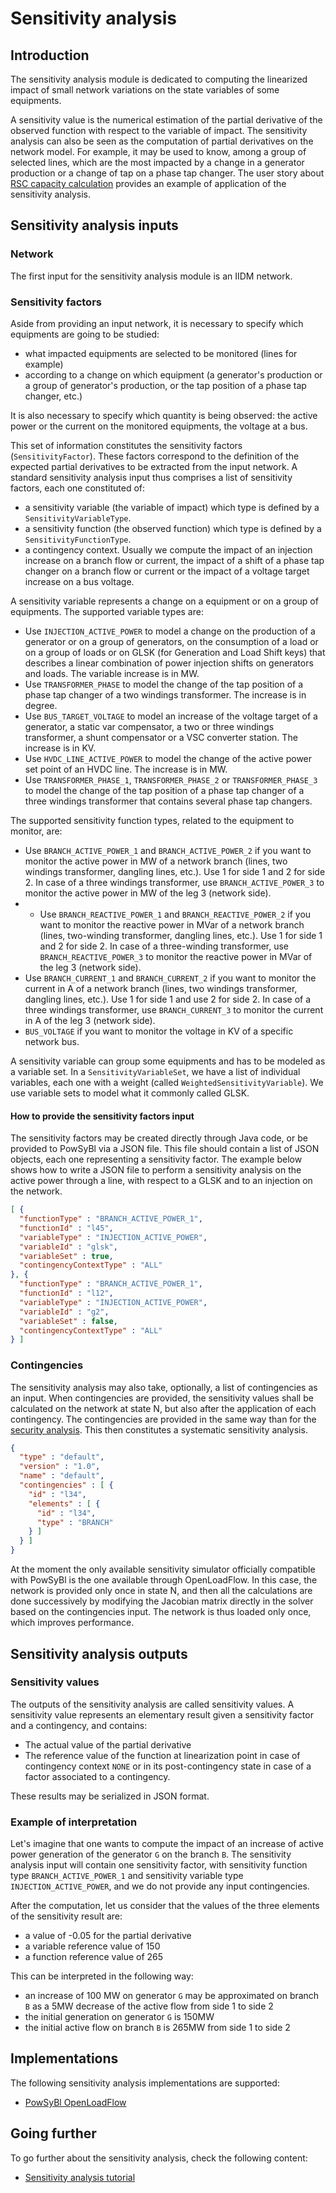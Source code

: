 # Sensitivity analysis

## Introduction

The sensitivity analysis module is dedicated to computing the linearized impact of small network variations on the state variables of some equipments.

A sensitivity value is the numerical estimation of the partial derivative of the observed function with respect to the variable of impact.
The sensitivity analysis can also be seen as the computation of partial derivatives on the network model.
For example, it may be used to know, among a group of selected lines, which are the most impacted by a change in a generator production or a change of tap on a phase tap changer. The user story about [RSC capacity calculation](../../user/user-stories/capacity_calculation_rsc.md) provides an example of application of the sensitivity analysis.

## Sensitivity analysis inputs

### Network
The first input for the sensitivity analysis module is an IIDM network.

### Sensitivity factors
Aside from providing an input network, it is necessary to specify which equipments are going to be studied:
- what impacted equipments are selected to be monitored (lines for example)
- according to a change on which equipment (a generator's production or a group of generator's production, or the tap position of a phase tap changer, etc.)

It is also necessary to specify which quantity is being observed: the active power or the current on the monitored equipments, the voltage at a bus.

This set of information constitutes the sensitivity factors (`SensitivityFactor`). These factors correspond to the definition
of the expected partial derivatives to be extracted from the input network.
A standard sensitivity analysis input thus comprises a list of sensitivity factors, each one constituted of:
- a sensitivity variable (the variable of impact) which type is defined by a `SensitivityVariableType`.
- a sensitivity function (the observed function) which type is defined by a `SensitivityFunctionType`.
- a contingency context.
  Usually we compute the impact of an injection increase on a branch flow or current, the impact of a shift of a phase tap changer on a branch flow or current or the impact of a voltage target increase on a bus voltage.

A sensitivity variable represents a change on a equipment or on a group of equipments. The supported variable types are:
- Use `INJECTION_ACTIVE_POWER` to model a change on the production of a generator or on a group of generators, on the consumption of a load or on a group of loads or on GLSK (for Generation and Load Shift keys) that describes a linear combination of power injection shifts on generators and loads. The variable increase is in MW.
- Use `TRANSFORMER_PHASE` to model the change of the tap position of a phase tap changer of a two windings transformer. The increase is in degree.
- Use `BUS_TARGET_VOLTAGE` to model an increase of the voltage target of a generator, a static var compensator, a two or three windings transformer, a shunt compensator or a VSC converter station. The increase is in KV.
- Use `HVDC_LINE_ACTIVE_POWER` to model the change of the active power set point of an HVDC line. The increase is in MW.
- Use `TRANSFORMER_PHASE_1`, `TRANSFORMER_PHASE_2` or `TRANSFORMER_PHASE_3` to model the change of the tap position of a phase tap changer of a three windings transformer that contains several phase tap changers.

The supported sensitivity function types, related to the equipment to monitor, are:
- Use `BRANCH_ACTIVE_POWER_1` and `BRANCH_ACTIVE_POWER_2` if you want to monitor the active power in MW of a network branch (lines, two windings transformer, dangling lines, etc.). Use 1 for side 1 and 2 for side 2. In case of a three windings transformer, use `BRANCH_ACTIVE_POWER_3` to monitor the active power in MW of the leg 3 (network side).
- - Use `BRANCH_REACTIVE_POWER_1` and `BRANCH_REACTIVE_POWER_2` if you want to monitor the reactive power in MVar of a network branch (lines, two-winding transformer, dangling lines, etc.). Use 1 for side 1 and 2 for side 2. In case of a three-winding transformer, use `BRANCH_REACTIVE_POWER_3` to monitor the reactive power in MVar of the leg 3 (network side).
- Use `BRANCH_CURRENT_1` and `BRANCH_CURRENT_2` if you want to monitor the current in A of a network branch (lines, two windings transformer, dangling lines, etc.). Use 1 for side 1 and use 2 for side 2. In case of a three windings transformer, use `BRANCH_CURRENT_3` to monitor the current in A of the leg 3 (network side).
- `BUS_VOLTAGE` if you want to monitor the voltage in KV of a specific network bus.

A sensitivity variable can group some equipments and has to be modeled as a variable set. In a `SensitivityVariableSet`, we have a list of individual variables, each one with a weight (called `WeightedSensitivityVariable`). We use variable sets to model what it commonly called GLSK.

#### How to provide the sensitivity factors input

The sensitivity factors may be created directly through Java code, or be provided to PowSyBl via a JSON file. This file should contain a list of JSON objects, each one representing a sensitivity factor. The example below shows how to write a JSON file to perform a sensitivity analysis on the active power through a line, with respect to a GLSK and to an injection on the network.

```json
[ {
  "functionType" : "BRANCH_ACTIVE_POWER_1",
  "functionId" : "l45",
  "variableType" : "INJECTION_ACTIVE_POWER",
  "variableId" : "glsk",
  "variableSet" : true,
  "contingencyContextType" : "ALL"
}, {
  "functionType" : "BRANCH_ACTIVE_POWER_1",
  "functionId" : "l12",
  "variableType" : "INJECTION_ACTIVE_POWER",
  "variableId" : "g2",
  "variableSet" : false,
  "contingencyContextType" : "ALL"
} ]
```

### Contingencies
The sensitivity analysis may also take, optionally, a list of contingencies as an input. When contingencies are provided, the sensitivity values
shall be calculated on the network at state N, but also after the application of each contingency. The contingencies are provided in the same way than for the [security analysis](../security/index.md/). This then constitutes a systematic sensitivity analysis.

```json
{
  "type" : "default",
  "version" : "1.0",
  "name" : "default",
  "contingencies" : [ {
    "id" : "l34",
    "elements" : [ {
      "id" : "l34",
      "type" : "BRANCH"
    } ]
  } ]
}
```

At the moment the only available sensitivity simulator officially compatible with PowSyBl is the one available through OpenLoadFlow. In this case, the network is provided only once in state N, and then all the calculations are done successively by modifying the Jacobian matrix directly in the solver based on the contingencies input. The network is thus loaded only once, which improves performance.

## Sensitivity analysis outputs

### Sensitivity values
The outputs of the sensitivity analysis are called sensitivity values. A sensitivity value represents an elementary result given a sensitivity factor and a contingency, and contains:
- The actual value of the partial derivative
- The reference value of the function at linearization point in case of contingency context `NONE` or in its post-contingency state in case of a factor associated to a contingency.

These results may be serialized in JSON format.

### Example of interpretation
Let's imagine that one wants to compute the impact of an increase of active power generation of the
generator `G` on the branch `B`. The sensitivity analysis input will contain one sensitivity factor, with sensitivity function type `BRANCH_ACTIVE_POWER_1` and sensitivity variable type `INJECTION_ACTIVE_POWER`, and we do not provide any input contingencies.

After the computation, let us consider that the values of the three elements of the sensitivity result are:
- a value of -0.05 for the partial derivative
- a variable reference value of 150
- a function reference value of 265

This can be interpreted in the following way:
- an increase of 100 MW on generator `G` may be approximated on branch `B` as a 5MW decrease of the active flow from side 1 to side 2
- the initial generation on generator `G` is 150MW
- the initial active flow on branch `B` is 265MW from side 1 to side 2

## Implementations

The following sensitivity analysis implementations are supported:
- [PowSyBl OpenLoadFlow]()

## Going further

To go further about the sensitivity analysis, check the following content:
- [Sensitivity analysis tutorial](https://github.com/powsybl/powsybl-tutorials/tree/main/sensitivity)